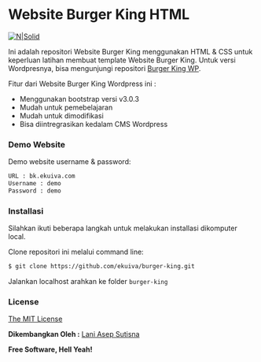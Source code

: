 # Website Burger King HTML

[![N|Solid](https://cldup.com/dTxpPi9lDf.thumb.png)](https://nodesource.com/products/nsolid)

Ini adalah repositori Website Burger King menggunakan HTML & CSS untuk keperluan latihan membuat template Website Burger King. Untuk versi Wordpresnya, bisa mengunjungi repositori [Burger King WP](https://github.com/ekuiva/burger-king-wp). 

Fitur dari Website Burger King Wordpress ini :
  - Menggunakan bootstrap versi v3.0.3
  - Mudah untuk pemebelajaran
  - Mudah untuk dimodifikasi
  - Bisa diintregrasikan kedalam CMS Wordpress

### Demo Website 
Demo website username & password: 
```sh
URL : bk.ekuiva.com
Username : demo	
Password : demo
```
  
### Installasi

Silahkan ikuti beberapa langkah untuk melakukan installasi dikomputer local.

Clone repositori ini melalui command line:
```sh
$ git clone https://github.com/ekuiva/burger-king.git
```
Jalankan localhost arahkan ke folder ```burger-king```

### License

[The MIT License](https://opensource.org/licenses/MIT)

**Dikembangkan Oleh :**
[Lani Asep Sutisna](https://github.com/laniasepsutisna)

**Free Software, Hell Yeah!**

